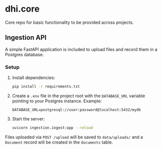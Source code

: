 # dhi.core

Core repo for basic functionality to be provided across projects.

## Ingestion API

A simple FastAPI application is included to upload files and record them in a Postgres database.

### Setup

1. Install dependencies:
   ```bash
   pip install -r requirements.txt
   ```
2. Create a `.env` file in the project root with the `DATABASE_URL` variable pointing to your Postgres instance. Example:
   ```dotenv
   DATABASE_URL=postgresql://user:password@localhost:5432/mydb
   ```
3. Start the server:
   ```bash
   uvicorn ingestion.ingest:app --reload
   ```

Files uploaded via `POST /upload` will be saved to `data/uploads/` and a `Document` record will be created in the `documents` table.
